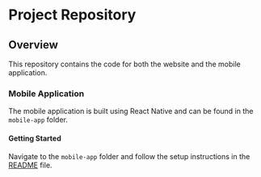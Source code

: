 # Project Repository

## Overview
This repository contains the code for both the website and the mobile application.

### Mobile Application
The mobile application is built using React Native and can be found in the `mobile-app` folder.

#### Getting Started
Navigate to the `mobile-app` folder and follow the setup instructions in the [README](mobile-app/README.md) file.